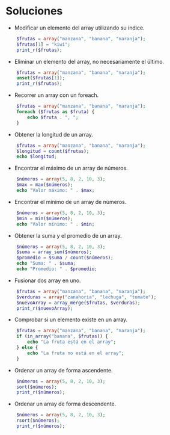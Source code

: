 # Soluciones

- Modificar un elemento del array utilizando su índice.
```php
    $frutas = array("manzana", "banana", "naranja");
    $frutas[1] = "kiwi";
    print_r($frutas);
```

- Eliminar un elemento del array, no necesariamente el último.
```php
    $frutas = array("manzana", "banana", "naranja");
    unset($frutas[1]);
    print_r($frutas);
```

- Recorrer un array con un foreach.
```php
    $frutas = array("manzana", "banana", "naranja");
    foreach ($frutas as $fruta) {
        echo $fruta . ", ";
    }
```

- Obtener la longitud de un array.
```php
    $frutas = array("manzana", "banana", "naranja");
    $longitud = count($frutas);
    echo $longitud;
```

- Encontrar el máximo de un array de números.
```php
    $números = array(5, 8, 2, 10, 3);
    $max = max($números);
    echo "Valor máximo: " . $max;
```
- Encontrar el mínimo de un array de números. 
```php
    $números = array(5, 8, 2, 10, 3);
    $min = min($números);
    echo "Valor mínimo: " . $min; 
```
- Obtener la suma y el promedio de un array.
```php
    $números = array(5, 8, 2, 10, 3);
    $suma = array_sum($números);
    $promedio = $suma / count($números);
    echo "Suma: " . $suma;
    echo "Promedio: " . $promedio; 
```

- Fusionar dos array en uno.
```php
    $frutas = array("manzana", "banana", "naranja");
    $verduras = array("zanahoria", "lechuga", "tomate");
    $nuevoArray = array_merge($frutas, $verduras);
    print_r($nuevoArray);
```

- Comprobar si un elemento existe en un array.
```php
    $frutas = array("manzana", "banana", "naranja");
    if (in_array("banana", $frutas)) {
        echo "La fruta está en el array";
    } else {
        echo "La fruta no está en el array";
    }
```

- Ordenar un array de forma ascendente.
```php
    $números = array(5, 8, 2, 10, 3);
    sort($números);
    print_r($números);
```

- Ordenar un array de forma descendente.
```php
    $números = array(5, 8, 2, 10, 3);
    rsort($números);
    print_r($números);
```




